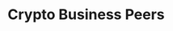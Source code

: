 <!-- TITLE: Crypto Business Peers -->
<!-- SUBTITLE: A wiki that documents resources, tools, services, and learnings for a community of peers building crypto / decentralized organizations and companies. -->

# Crypto Business Peers